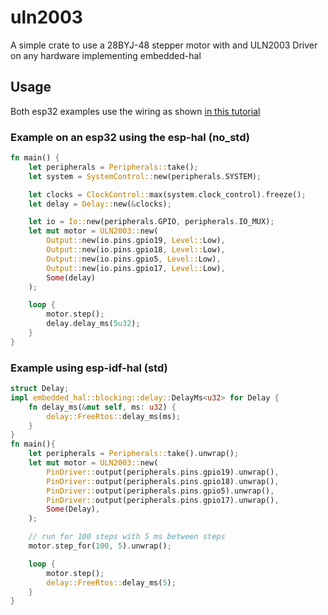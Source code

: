 # uln2003
A simple crate to use a 28BYJ-48 stepper motor with and ULN2003 Driver on any hardware implementing embedded-hal

## Usage

Both esp32 examples use the wiring as shown [in this tutorial](https://randomnerdtutorials.com/esp32-stepper-motor-28byj-48-uln2003/)

### Example on an esp32 using the esp-hal (no_std)
```rust
fn main() {
    let peripherals = Peripherals::take();
    let system = SystemControl::new(peripherals.SYSTEM);

    let clocks = ClockControl::max(system.clock_control).freeze();
    let delay = Delay::new(&clocks);

    let io = Io::new(peripherals.GPIO, peripherals.IO_MUX);
    let mut motor = ULN2003::new(
        Output::new(io.pins.gpio19, Level::Low),
        Output::new(io.pins.gpio18, Level::Low),
        Output::new(io.pins.gpio5, Level::Low),
        Output::new(io.pins.gpio17, Level::Low),
        Some(delay)
    );

    loop {
        motor.step();
        delay.delay_ms(5u32);
    }
}
```

### Example using esp-idf-hal (std)

```rust
struct Delay;
impl embedded_hal::blocking::delay::DelayMs<u32> for Delay {
    fn delay_ms(&mut self, ms: u32) {
        delay::FreeRtos::delay_ms(ms);
    }
}
fn main(){
    let peripherals = Peripherals::take().unwrap();
    let mut motor = ULN2003::new(
        PinDriver::output(peripherals.pins.gpio19).unwrap(),
        PinDriver::output(peripherals.pins.gpio18).unwrap(),
        PinDriver::output(peripherals.pins.gpio5).unwrap(),
        PinDriver::output(peripherals.pins.gpio17).unwrap(),
        Some(Delay),
    );

    // run for 100 steps with 5 ms between steps
    motor.step_for(100, 5).unwrap();

    loop {
        motor.step();
        delay::FreeRtos::delay_ms(5);
    }
}

```
